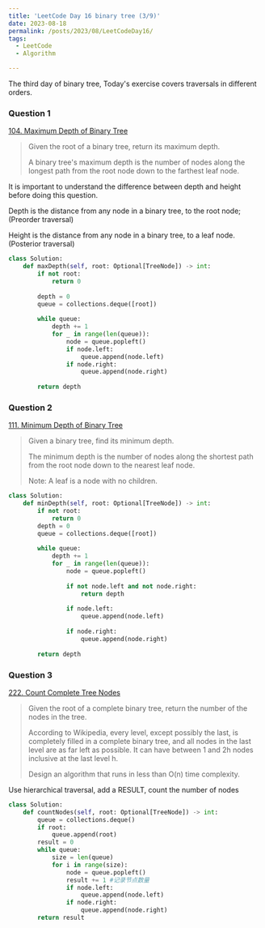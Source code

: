 ```yaml
---
title: 'LeetCode Day 16 binary tree (3/9)'
date: 2023-08-18
permalink: /posts/2023/08/LeetCodeDay16/
tags:
  - LeetCode
  - Algorithm

---
```

The third day of binary tree, Today's exercise covers traversals in different orders.

### Question 1

[104. Maximum Depth of Binary Tree](https://leetcode.com/problems/maximum-depth-of-binary-tree/)

>Given the root of a binary tree, return its maximum depth.
>
>A binary tree's maximum depth is the number of nodes along the longest path from the root node down to the farthest leaf node.

It is important to understand the difference between depth and height before doing this question.

Depth is the distance from any node in a binary tree, to the root node; (Preorder traversal)

Height is the distance from any node in a binary tree, to a leaf node. (Posterior traversal)

```python
class Solution:
    def maxDepth(self, root: Optional[TreeNode]) -> int:
        if not root:
            return 0
        
        depth = 0
        queue = collections.deque([root])
        
        while queue:
            depth += 1
            for _ in range(len(queue)):
                node = queue.popleft()
                if node.left:
                    queue.append(node.left)
                if node.right:
                    queue.append(node.right)
        
        return depth
```



### Question 2

[111. Minimum Depth of Binary Tree](https://leetcode.com/problems/minimum-depth-of-binary-tree/)

> Given a binary tree, find its minimum depth.
>
> The minimum depth is the number of nodes along the shortest path from the root node down to the nearest leaf node.
>
> Note: A leaf is a node with no children.

```python
class Solution:
    def minDepth(self, root: Optional[TreeNode]) -> int:
        if not root:
            return 0
        depth = 0
        queue = collections.deque([root])
        
        while queue:
            depth += 1 
            for _ in range(len(queue)):
                node = queue.popleft()
                
                if not node.left and not node.right:
                    return depth
            
                if node.left:
                    queue.append(node.left)
                    
                if node.right:
                    queue.append(node.right)
 
        return depth
```



### Question 3

[222. Count Complete Tree Nodes](https://leetcode.com/problems/count-complete-tree-nodes/)

> Given the root of a complete binary tree, return the number of the nodes in the tree.
>
> According to Wikipedia, every level, except possibly the last, is completely filled in a complete binary tree, and all nodes in the last level are as far left as possible. It can have between 1 and 2h nodes inclusive at the last level h.
>
> Design an algorithm that runs in less than O(n) time complexity.

Use hierarchical traversal, add a RESULT, count the number of nodes

```python
class Solution:
    def countNodes(self, root: Optional[TreeNode]) -> int:
        queue = collections.deque()
        if root:
            queue.append(root)
        result = 0
        while queue:
            size = len(queue)
            for i in range(size):
                node = queue.popleft()
                result += 1 #记录节点数量
                if node.left:
                    queue.append(node.left)
                if node.right:
                    queue.append(node.right)
        return result
```


